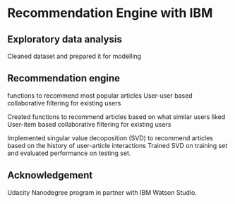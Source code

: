 # Recommendation Engine with IBM


## Exploratory data analysis

Cleaned dataset and prepared it for modelling

## Recommendation engine

functions to recommend most popular articles
User-user based collaborative filtering for existing users

Created functions to recommend articles based on what similar users liked
User-item based collaborative filtering for existing users

Implemented singular value decoposition (SVD) to recommend articles based on the history of user-article interactions
Trained SVD on training set and evaluated performance on testing set.

## Acknowledgement
Udacity Nanodegree program in partner with IBM Watson Studio.